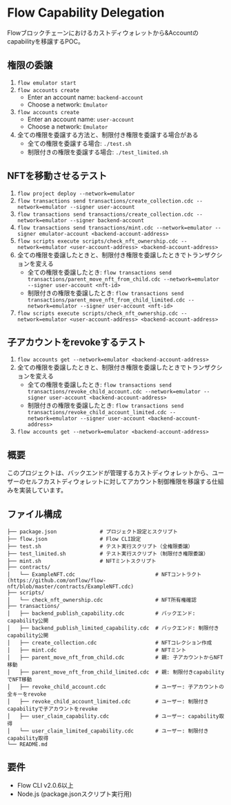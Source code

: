 # Flow Capability Delegation
Flowブロックチェーンにおけるカストディウォレットから&Accountのcapabilityを移譲するPOC。

## 権限の委譲
1. `flow emulator start`
2. `flow accounts create`
    - Enter an account name: `backend-account`
    - Choose a network: `Emulator`
3. `flow accounts create`
    - Enter an account name: `user-account`
    - Choose a network: `Emulator`
4. 全ての権限を委譲する方法と、制限付き権限を委譲する場合がある
    - 全ての権限を委譲する場合: `./test.sh`
    - 制限付きの権限を委譲する場合: `./test_limited.sh`

## NFTを移動させるテスト

1. `flow project deploy --network=emulator`
2. `flow transactions send transactions/create_collection.cdc --network=emulator --signer user-account`
3. `flow transactions send transactions/create_collection.cdc --network=emulator --signer backend-account`
4. `flow transactions send transactions/mint.cdc --network=emulator --signer emulator-account <backend-account-address>`
5. `flow scripts execute scripts/check_nft_ownership.cdc --network=emulator <user-account-address> <backend-account-address>`
6. 全ての権限を委譲したときと、制限付き権限を委譲したときでトランザクションを変える
   - 全ての権限を委譲したとき: `flow transactions send transactions/parent_move_nft_from_child.cdc --network=emulator --signer user-account <nft-id>`
   - 制限付きの権限を委譲したとき: `flow transactions send transactions/parent_move_nft_from_child_limited.cdc --network=emulator --signer user-account <nft-id>`
7. `flow scripts execute scripts/check_nft_ownership.cdc --network=emulator <user-account-address> <backend-account-address>`

## 子アカウントをrevokeするテスト
1. `flow accounts get --network=emulator <backend-account-address>`
2. 全ての権限を委譲したときと、制限付き権限を委譲したときでトランザクションを変える
   - 全ての権限を委譲したとき: `flow transactions send transactions/revoke_child_account.cdc --network=emulator --signer user-account <backend-account-address>`
   - 制限付きの権限を委譲したとき: `flow transactions send transactions/revoke_child_account_limited.cdc --network=emulator --signer user-account <backend-account-address>`
3. `flow accounts get --network=emulator <backend-account-address>`

## 概要

このプロジェクトは、バックエンドが管理するカストディウォレットから、ユーザーのセルフカストディウォレットに対してアカウント制御権限を移譲する仕組みを実装しています。

## ファイル構成

```
├── package.json              # プロジェクト設定とスクリプト
├── flow.json                 # Flow CLI設定
├── test.sh                   # テスト実行スクリプト（全権限委譲）
├── test_limited.sh           # テスト実行スクリプト（制限付き権限委譲）
├── mint.sh                   # NFTミントスクリプト
├── contracts/
│   └── ExampleNFT.cdc                          # NFTコントラクト(https://github.com/onflow/flow-nft/blob/master/contracts/ExampleNFT.cdc)
├── scripts/
│   └── check_nft_ownership.cdc                 # NFT所有権確認
├── transactions/
│   ├── backend_publish_capability.cdc          # バックエンド: capability公開
│   ├── backend_publish_limited_capability.cdc  # バックエンド: 制限付きcapability公開
│   ├── create_collection.cdc                   # NFTコレクション作成
│   ├── mint.cdc                                # NFTミント
│   ├── parent_move_nft_from_child.cdc          # 親: 子アカウントからNFT移動
│   ├── parent_move_nft_from_child_limited.cdc  # 親: 制限付きcapabilityでNFT移動
│   ├── revoke_child_account.cdc                # ユーザー: 子アカウントの全キーをrevoke
│   ├── revoke_child_account_limited.cdc        # ユーザー: 制限付きcapabilityで子アカウントをrevoke
│   ├── user_claim_capability.cdc               # ユーザー: capability取得
│   └── user_claim_limited_capability.cdc       # ユーザー: 制限付きcapability取得
└── README.md
```

## 要件

- Flow CLI v2.0.6以上
- Node.js (package.jsonスクリプト実行用)
